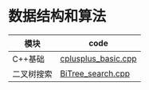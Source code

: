# 数据结构和算法

|模块|code|
|-|-|
|C++基础|[cplusplus_basic.cpp](https://github.com/HonestoLiu/newcoder/blob/master/cplusplus_basic.cpp)|
|二叉树搜索|[BiTree_search.cpp](https://github.com/HonestoLiu/newcoder/blob/master/BiTree_search.cpp)|
